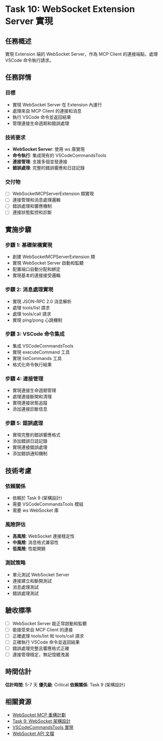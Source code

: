 # Task 10: WebSocket Extension Server 實現

## 任務概述

實現 Extension 端的 WebSocket Server，作為 MCP Client 的連接端點，處理 VSCode 命令執行請求。

## 任務詳情

### 目標
- 實現 WebSocket Server 在 Extension 內運行
- 處理來自 MCP Client 的連接和消息
- 執行 VSCode 命令並返回結果
- 管理連接生命週期和錯誤處理

### 技術要求
- **WebSocket Server**: 使用 ws 庫實現
- **命令執行**: 集成現有的 VSCodeCommandsTools
- **連接管理**: 支援多個並發連接
- **錯誤處理**: 完整的錯誤響應和日誌記錄

### 交付物
- [ ] WebSocketMCPServerExtension 類實現
- [ ] 連接管理和消息處理邏輯
- [ ] 錯誤處理和響應機制
- [ ] 連接狀態監控和診斷

## 實施步驟

### 步驟 1: 基礎架構實現
- 創建 WebSocketMCPServerExtension 類
- 實現 WebSocket Server 啟動和監聽
- 配置端口自動分配和綁定
- 實現基本的連接接受邏輯

### 步驟 2: 消息處理實現
- 實現 JSON-RPC 2.0 消息解析
- 處理 tools/list 請求
- 處理 tools/call 請求
- 實現 ping/pong 心跳機制

### 步驟 3: VSCode 命令集成
- 集成 VSCodeCommandsTools
- 實現 executeCommand 工具
- 實現 listCommands 工具
- 格式化命令執行結果

### 步驟 4: 連接管理
- 實現連接生命週期管理
- 處理連接斷開和清理
- 實現連接狀態追蹤
- 添加連接診斷信息

### 步驟 5: 錯誤處理
- 實現完整的錯誤響應格式
- 添加錯誤日誌記錄
- 實現連接錯誤處理
- 添加錯誤通知機制

## 技術考慮

### 依賴關係
- 依賴於 Task 9 (架構設計)
- 需要 VSCodeCommandsTools 模組
- 需要 ws WebSocket 庫

### 風險評估
- **高風險**: WebSocket 連接穩定性
- **中風險**: 消息格式兼容性
- **低風險**: 性能開銷

### 測試策略
- 單元測試 WebSocket Server
- 連接建立和斷開測試
- 消息處理測試
- 錯誤處理測試

## 驗收標準

- [ ] WebSocket Server 能正常啟動和監聽
- [ ] 能接受來自 MCP Client 的連接
- [ ] 正確處理 tools/list 和 tools/call 請求
- [ ] 正確執行 VSCode 命令並返回結果
- [ ] 錯誤處理完整且響應格式正確
- [ ] 連接管理穩定，無記憶體洩漏

## 時間估計

**估計時間**: 5-7 天
**優先級**: Critical
**依賴關係**: Task 9 (架構設計)

## 相關資源

- [WebSocket MCP 重構計劃](../plans/features/websocket-mcp-refactor-plan.md)
- [Task 9: WebSocket 架構設計](./task9_websocket_architecture_design.md)
- [VSCodeCommandsTools 實現](../src/tools/vscode-commands.ts)
- [WebSocket API 文檔](https://developer.mozilla.org/en-US/docs/Web/API/WebSocket)
